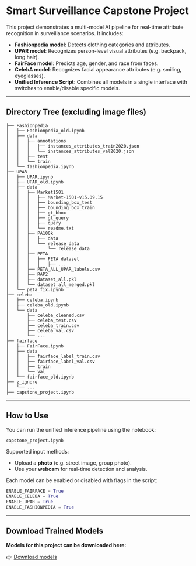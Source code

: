 # Smart Surveillance Capstone Project

This project demonstrates a multi-model AI pipeline for real-time attribute recognition in surveillance scenarios. It includes:

- **Fashionpedia model**: Detects clothing categories and attributes.
- **UPAR model**: Recognizes person-level visual attributes (e.g. backpack, long hair).
- **FairFace model**: Predicts age, gender, and race from faces.
- **CelebA model**: Recognizes facial appearance attributes (e.g. smiling, eyeglasses).
- **Unified Inference Script**: Combines all models in a single interface with switches to enable/disable specific models.

---

## Directory Tree (excluding image files)

```text
├── Fashionpedia
│   ├── Fashionpedia_old.ipynb
│   ├── data
│   │   ├── annotations
│   │   │   ├── instances_attributes_train2020.json
│   │   │   └── instances_attributes_val2020.json
│   │   ├── test
│   │   └── train
│   └── fashionpedia.ipynb
├── UPAR
│   ├── UPAR.ipynb
│   ├── UPAR_old.ipynb
│   ├── data
│   │   ├── Market1501
│   │   │   ├── Market-1501-v15.09.15
│   │   │   ├── bounding_box_test
│   │   │   ├── bounding_box_train
│   │   │   ├── gt_bbox
│   │   │   ├── gt_query
│   │   │   ├── query
│   │   │   └── readme.txt
│   │   ├── PA100k
│   │   │   ├── data
│   │   │   └── release_data
│   │   │       └── release_data
│   │   ├── PETA
│   │   │   ├── PETA dataset
│   │   │   │   ├── ...
│   │   ├── PETA_ALL_UPAR_labels.csv
│   │   ├── RAP2
│   │   ├── dataset_all.pkl
│   │   └── dataset_all_merged.pkl
│   └── peta_fix.ipynb
├── celeba
│   ├── celeba.ipynb
│   ├── celeba_old.ipynb
│   └── data
│       ├── celeba_cleaned.csv
│       ├── celeba_test.csv
│       ├── celeba_train.csv
│       ├── celeba_val.csv
│       └── ...
├── fairface
│   ├── FairFace.ipynb
│   ├── data
│   │   ├── fairface_label_train.csv
│   │   ├── fairface_label_val.csv
│   │   ├── train
│   │   └── val
│   └── fairface_old.ipynb
├── z_ignore
│   └── ...
├── capstone_project.ipynb
```

---

## How to Use

You can run the unified inference pipeline using the notebook:

```
capstone_project.ipynb
```

Supported input methods:
- Upload a **photo** (e.g. street image, group photo).
- Use your **webcam** for real-time detection and analysis.

Each model can be enabled or disabled with flags in the script:
```python
ENABLE_FAIRFACE = True
ENABLE_CELEBA = True
ENABLE_UPAR = True
ENABLE_FASHIONPEDIA = True
```

---

## Download Trained Models

**Models for this project can be downloaded here:**

👉 [Download models](https://drive.google.com/drive/folders/1-OgwWPJ4Rrz_ahTJiOg9skxvh1Yxl2qC?usp=drive_link)
